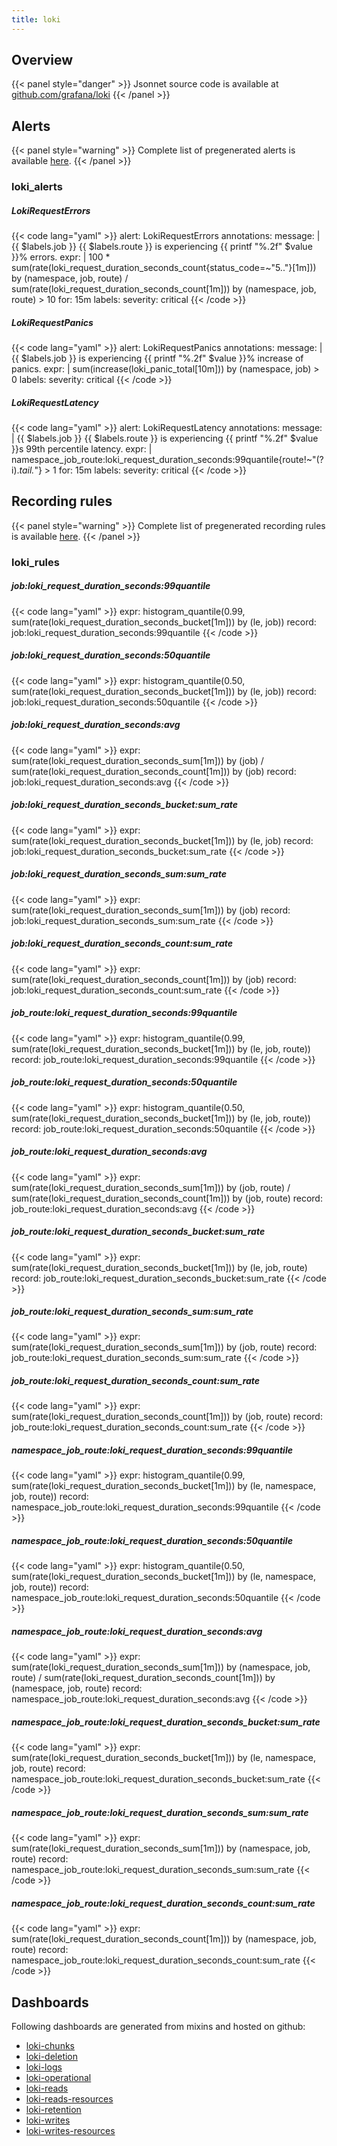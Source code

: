 ```yaml
---
title: loki
---
```


## Overview



{{< panel style="danger" >}}
Jsonnet source code is available at [github.com/grafana/loki](https://github.com/grafana/loki/tree/master/production/loki-mixin)
{{< /panel >}}

## Alerts

{{< panel style="warning" >}}
Complete list of pregenerated alerts is available [here](https://github.com/monitoring-mixins/website/blob/master/assets/loki/alerts.yaml).
{{< /panel >}}

### loki_alerts

##### LokiRequestErrors

{{< code lang="yaml" >}}
alert: LokiRequestErrors
annotations:
  message: |
    {{ $labels.job }} {{ $labels.route }} is experiencing {{ printf "%.2f" $value }}% errors.
expr: |
  100 * sum(rate(loki_request_duration_seconds_count{status_code=~"5.."}[1m])) by (namespace, job, route)
    /
  sum(rate(loki_request_duration_seconds_count[1m])) by (namespace, job, route)
    > 10
for: 15m
labels:
  severity: critical
{{< /code >}}
 
##### LokiRequestPanics

{{< code lang="yaml" >}}
alert: LokiRequestPanics
annotations:
  message: |
    {{ $labels.job }} is experiencing {{ printf "%.2f" $value }}% increase of panics.
expr: |
  sum(increase(loki_panic_total[10m])) by (namespace, job) > 0
labels:
  severity: critical
{{< /code >}}
 
##### LokiRequestLatency

{{< code lang="yaml" >}}
alert: LokiRequestLatency
annotations:
  message: |
    {{ $labels.job }} {{ $labels.route }} is experiencing {{ printf "%.2f" $value }}s 99th percentile latency.
expr: |
  namespace_job_route:loki_request_duration_seconds:99quantile{route!~"(?i).*tail.*"} > 1
for: 15m
labels:
  severity: critical
{{< /code >}}
 
## Recording rules

{{< panel style="warning" >}}
Complete list of pregenerated recording rules is available [here](https://github.com/monitoring-mixins/website/blob/master/assets/loki/rules.yaml).
{{< /panel >}}

### loki_rules

##### job:loki_request_duration_seconds:99quantile

{{< code lang="yaml" >}}
expr: histogram_quantile(0.99, sum(rate(loki_request_duration_seconds_bucket[1m]))
  by (le, job))
record: job:loki_request_duration_seconds:99quantile
{{< /code >}}
 
##### job:loki_request_duration_seconds:50quantile

{{< code lang="yaml" >}}
expr: histogram_quantile(0.50, sum(rate(loki_request_duration_seconds_bucket[1m]))
  by (le, job))
record: job:loki_request_duration_seconds:50quantile
{{< /code >}}
 
##### job:loki_request_duration_seconds:avg

{{< code lang="yaml" >}}
expr: sum(rate(loki_request_duration_seconds_sum[1m])) by (job) / sum(rate(loki_request_duration_seconds_count[1m]))
  by (job)
record: job:loki_request_duration_seconds:avg
{{< /code >}}
 
##### job:loki_request_duration_seconds_bucket:sum_rate

{{< code lang="yaml" >}}
expr: sum(rate(loki_request_duration_seconds_bucket[1m])) by (le, job)
record: job:loki_request_duration_seconds_bucket:sum_rate
{{< /code >}}
 
##### job:loki_request_duration_seconds_sum:sum_rate

{{< code lang="yaml" >}}
expr: sum(rate(loki_request_duration_seconds_sum[1m])) by (job)
record: job:loki_request_duration_seconds_sum:sum_rate
{{< /code >}}
 
##### job:loki_request_duration_seconds_count:sum_rate

{{< code lang="yaml" >}}
expr: sum(rate(loki_request_duration_seconds_count[1m])) by (job)
record: job:loki_request_duration_seconds_count:sum_rate
{{< /code >}}
 
##### job_route:loki_request_duration_seconds:99quantile

{{< code lang="yaml" >}}
expr: histogram_quantile(0.99, sum(rate(loki_request_duration_seconds_bucket[1m]))
  by (le, job, route))
record: job_route:loki_request_duration_seconds:99quantile
{{< /code >}}
 
##### job_route:loki_request_duration_seconds:50quantile

{{< code lang="yaml" >}}
expr: histogram_quantile(0.50, sum(rate(loki_request_duration_seconds_bucket[1m]))
  by (le, job, route))
record: job_route:loki_request_duration_seconds:50quantile
{{< /code >}}
 
##### job_route:loki_request_duration_seconds:avg

{{< code lang="yaml" >}}
expr: sum(rate(loki_request_duration_seconds_sum[1m])) by (job, route) / sum(rate(loki_request_duration_seconds_count[1m]))
  by (job, route)
record: job_route:loki_request_duration_seconds:avg
{{< /code >}}
 
##### job_route:loki_request_duration_seconds_bucket:sum_rate

{{< code lang="yaml" >}}
expr: sum(rate(loki_request_duration_seconds_bucket[1m])) by (le, job, route)
record: job_route:loki_request_duration_seconds_bucket:sum_rate
{{< /code >}}
 
##### job_route:loki_request_duration_seconds_sum:sum_rate

{{< code lang="yaml" >}}
expr: sum(rate(loki_request_duration_seconds_sum[1m])) by (job, route)
record: job_route:loki_request_duration_seconds_sum:sum_rate
{{< /code >}}
 
##### job_route:loki_request_duration_seconds_count:sum_rate

{{< code lang="yaml" >}}
expr: sum(rate(loki_request_duration_seconds_count[1m])) by (job, route)
record: job_route:loki_request_duration_seconds_count:sum_rate
{{< /code >}}
 
##### namespace_job_route:loki_request_duration_seconds:99quantile

{{< code lang="yaml" >}}
expr: histogram_quantile(0.99, sum(rate(loki_request_duration_seconds_bucket[1m]))
  by (le, namespace, job, route))
record: namespace_job_route:loki_request_duration_seconds:99quantile
{{< /code >}}
 
##### namespace_job_route:loki_request_duration_seconds:50quantile

{{< code lang="yaml" >}}
expr: histogram_quantile(0.50, sum(rate(loki_request_duration_seconds_bucket[1m]))
  by (le, namespace, job, route))
record: namespace_job_route:loki_request_duration_seconds:50quantile
{{< /code >}}
 
##### namespace_job_route:loki_request_duration_seconds:avg

{{< code lang="yaml" >}}
expr: sum(rate(loki_request_duration_seconds_sum[1m])) by (namespace, job, route)
  / sum(rate(loki_request_duration_seconds_count[1m])) by (namespace, job, route)
record: namespace_job_route:loki_request_duration_seconds:avg
{{< /code >}}
 
##### namespace_job_route:loki_request_duration_seconds_bucket:sum_rate

{{< code lang="yaml" >}}
expr: sum(rate(loki_request_duration_seconds_bucket[1m])) by (le, namespace, job,
  route)
record: namespace_job_route:loki_request_duration_seconds_bucket:sum_rate
{{< /code >}}
 
##### namespace_job_route:loki_request_duration_seconds_sum:sum_rate

{{< code lang="yaml" >}}
expr: sum(rate(loki_request_duration_seconds_sum[1m])) by (namespace, job, route)
record: namespace_job_route:loki_request_duration_seconds_sum:sum_rate
{{< /code >}}
 
##### namespace_job_route:loki_request_duration_seconds_count:sum_rate

{{< code lang="yaml" >}}
expr: sum(rate(loki_request_duration_seconds_count[1m])) by (namespace, job, route)
record: namespace_job_route:loki_request_duration_seconds_count:sum_rate
{{< /code >}}
 
## Dashboards
Following dashboards are generated from mixins and hosted on github:


- [loki-chunks](https://github.com/monitoring-mixins/website/blob/master/assets/loki/dashboards/loki-chunks.json)
- [loki-deletion](https://github.com/monitoring-mixins/website/blob/master/assets/loki/dashboards/loki-deletion.json)
- [loki-logs](https://github.com/monitoring-mixins/website/blob/master/assets/loki/dashboards/loki-logs.json)
- [loki-operational](https://github.com/monitoring-mixins/website/blob/master/assets/loki/dashboards/loki-operational.json)
- [loki-reads](https://github.com/monitoring-mixins/website/blob/master/assets/loki/dashboards/loki-reads.json)
- [loki-reads-resources](https://github.com/monitoring-mixins/website/blob/master/assets/loki/dashboards/loki-reads-resources.json)
- [loki-retention](https://github.com/monitoring-mixins/website/blob/master/assets/loki/dashboards/loki-retention.json)
- [loki-writes](https://github.com/monitoring-mixins/website/blob/master/assets/loki/dashboards/loki-writes.json)
- [loki-writes-resources](https://github.com/monitoring-mixins/website/blob/master/assets/loki/dashboards/loki-writes-resources.json)
